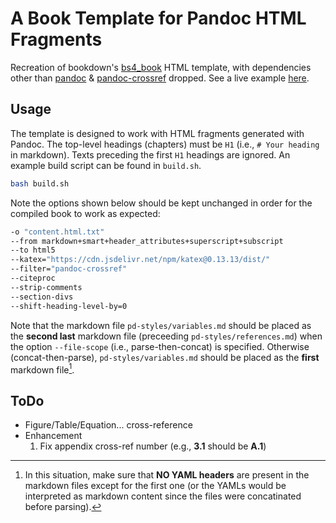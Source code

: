 A Book Template for Pandoc HTML Fragments
=========================================

Recreation of bookdown's [bs4_book][bs4] HTML template, with dependencies other 
than [pandoc][pd] & [pandoc-crossref][pd-crf] dropped. 
See a live example [here](https://yongfu.name/pandoc-bs4).


## Usage

The template is designed to work with HTML fragments generated with Pandoc. The 
top-level headings (chapters) must be `H1` (i.e., `# Your heading` in markdown). 
Texts preceding the first `H1` headings are ignored. An example build script 
can be found in `build.sh`.

```bash
bash build.sh
```

Note the options shown below should be kept unchanged in order for the compiled book 
to work as expected:

```bash
-o "content.html.txt"
--from markdown+smart+header_attributes+superscript+subscript 
--to html5 
--katex="https://cdn.jsdelivr.net/npm/katex@0.13.13/dist/" 
--filter="pandoc-crossref" 
--citeproc 
--strip-comments 
--section-divs 
--shift-heading-level-by=0 
```

Note that the markdown file `pd-styles/variables.md` should be placed as 
the **second last** markdown file (preceeding `pd-styles/references.md`) when 
the option `--file-scope` (i.e., parse-then-concat) is specified. Otherwise 
(concat-then-parse), `pd-styles/variables.md` should be placed as the **first** 
markdown file[^1].

[^1]: In this situation, make sure that **NO YAML headers** are present in
the markdown files except for the first one (or the YAMLs would be interpreted 
as markdown content since the files were concatinated before parsing).

[bs4]: https://github.com/rstudio/bookdown/blob/main/inst/templates/bs4_book.html
[pd]: https://pandoc.org
[pd-crf]: https://github.com/lierdakil/pandoc-crossref


## ToDo

- Figure/Table/Equation... cross-reference
- Enhancement
    1. Fix appendix cross-ref number (e.g., **3.1** should be **A.1**)